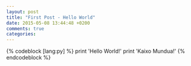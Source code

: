 ```yaml
---
layout: post
title: "First Post - Hello World"
date: 2015-05-08 13:44:48 +0200
comments: true
categories: 
---
```


{% codeblock [lang:py] %}
print 'Hello World!'
print 'Kaixo Mundua!'
{% endcodeblock %}
